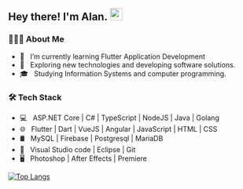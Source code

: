 <h2> Hey there! I'm Alan. <img src="https://github.com/souvikguria98/souvikguria98/blob/master/Hi.gif" width="25"></h2>
<!-- <img align="right" alt="GIF" src="https://media.giphy.com/media/26tn33aiTi1jkl6H6/giphy.gif" width="350"/> -->

<h3> 👨🏻‍💻 About Me </h3>

- 🔭 &nbsp; I’m currently learning Flutter Application Development
- 🤔 &nbsp; Exploring new technologies and developing software solutions.
- 🎓 &nbsp; Studying Information Systems and computer programming.
<!-- - ☕ &nbsp; I belive, a perfect cup of coffee can be the ultimate solution for any stress.  -->
<!-- - 💼 &nbsp; Android developer and front-end web developer. -->
<!-- - 🌱 &nbsp; Enthusiast in cyber Security and Artificial Intelligence . -->
<!-- - ✍️ &nbsp; Watching Anime and trying out latest design trends as hobbies/side hustles. -->

<h3>🛠 Tech Stack</h3>

- 💻 &nbsp; ASP.NET Core | C# | TypeScript | NodeJS | Java | Golang
- 🌐 &nbsp; Flutter | Dart | VueJS | Angular | JavaScript | HTML | CSS 
- 🛢 &nbsp; MySQL | Firebase | Postgresql | MariaDB
- 🔧 &nbsp; Visual Studio code | Eclipse | Git
- 🖥 &nbsp; Photoshop | After Effects | Premiere

[![Top Langs](https://github-readme-stats.vercel.app/api/top-langs/?username=alanfxx&layout=compact&include_all_commits=true&count_private=true&text_color=daf7dc&bg_color=151515)](https://github.com/Alanfxx/alanfxx)
